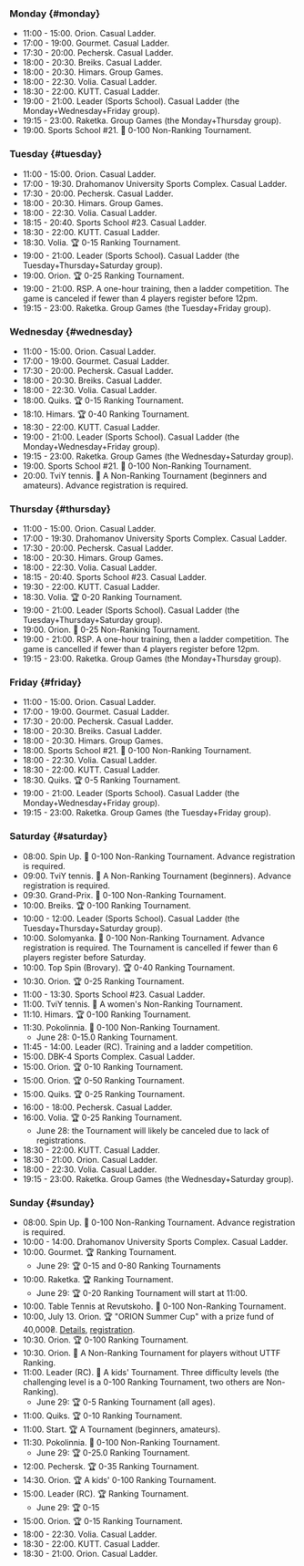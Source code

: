 ﻿
### Monday {#monday}

* 11:00 - 15:00. Orion. Casual Ladder.
* 17:00 - 19:00. Gourmet. Casual Ladder.
* 17:30 - 20:00. Pechersk. Casual Ladder.
* 18:00 - 20:30. Breiks. Casual Ladder.
* 18:00 - 20:30. Himars. Group Games.
* 18:00 - 22:30. Volia. Casual Ladder.
* 18:30 - 22:00. KUTT. Casual Ladder.
* 19:00 - 21:00. Leader (Sports School). Casual Ladder (the Monday+Wednesday+Friday group).
* 19:15 - 23:00. Raketka. Group Games (the Monday+Thursday group).
* 19:00. Sports School #21. 🏅 0-100 Non-Ranking Tournament.

### Tuesday {#tuesday}

* 11:00 - 15:00. Orion. Casual Ladder.
* 17:00 - 19:30. Drahomanov University Sports Complex. Casual Ladder.
* 17:30 - 20:00. Pechersk. Casual Ladder.
* 18:00 - 20:30. Himars. Group Games.
* 18:00 - 22:30. Volia. Casual Ladder.
* 18:15 - 20:40. Sports School #23. Casual Ladder.
* 18:30 - 22:00. KUTT. Casual Ladder.
* 18:30. Volia. 🏆 0-15 Ranking Tournament.
* 19:00 - 21:00. Leader (Sports School). Casual Ladder (the Tuesday+Thursday+Saturday group).
* 19:00. Orion. 🏆 0-25 Ranking Tournament.
* 19:00 - 21:00. RSP. A one-hour training, then a ladder competition. The game is canceled if fewer than 4 players register before 12pm.
* 19:15 - 23:00. Raketka. Group Games (the Tuesday+Friday group).

### Wednesday {#wednesday}

* 11:00 - 15:00. Orion. Casual Ladder.
* 17:00 - 19:00. Gourmet. Casual Ladder.
* 17:30 - 20:00. Pechersk. Casual Ladder.
* 18:00 - 20:30. Breiks. Casual Ladder.
* 18:00 - 22:30. Volia. Casual Ladder.
* 18:00. Quiks. 🏆 0-15 Ranking Tournament.
* 18:10. Himars. 🏆 0-40 Ranking Tournament.
* 18:30 - 22:00. KUTT. Casual Ladder.
* 19:00 - 21:00. Leader (Sports School). Casual Ladder (the Monday+Wednesday+Friday group).
* 19:15 - 23:00. Raketka. Group Games (the Wednesday+Saturday group).
* 19:00. Sports School #21. 🏅 0-100 Non-Ranking Tournament.
* 20:00. TviY tennis. 🏅 A Non-Ranking Tournament (beginners and amateurs). Advance registration is required.

### Thursday {#thursday}

* 11:00 - 15:00. Orion. Casual Ladder.
* 17:00 - 19:30. Drahomanov University Sports Complex. Casual Ladder.
* 17:30 - 20:00. Pechersk. Casual Ladder.
* 18:00 - 20:30. Himars. Group Games.
* 18:00 - 22:30. Volia. Casual Ladder.
* 18:15 - 20:40. Sports School #23. Casual Ladder.
* 19:30 - 22:00. KUTT. Casual Ladder.
* 18:30. Volia. 🏆 0-20 Ranking Tournament.
* 19:00 - 21:00. Leader (Sports School). Casual Ladder (the Tuesday+Thursday+Saturday group).
* 19:00. Orion. 🏅 0-25 Non-Ranking Tournament.
* 19:00 - 21:00. RSP. A one-hour training, then a ladder competition. The game is cancelled if fewer than 4 players register before 12pm.
* 19:15 - 23:00. Raketka. Group Games (the Monday+Thursday group).

### Friday {#friday}

* 11:00 - 15:00. Orion. Casual Ladder.
* 17:00 - 19:00. Gourmet. Casual Ladder.
* 17:30 - 20:00. Pechersk. Casual Ladder.
* 18:00 - 20:30. Breiks. Casual Ladder.
* 18:00 - 20:30. Himars. Group Games.
* 18:00. Sports School #21. 🏅 0-100 Non-Ranking Tournament.
* 18:00 - 22:30. Volia. Casual Ladder.
* 18:30 - 22:00. KUTT. Casual Ladder.
* 18:30. Quiks. 🏆 0-5 Ranking Tournament.
* 19:00 - 21:00. Leader (Sports School). Casual Ladder (the Monday+Wednesday+Friday group).
* 19:15 - 23:00. Raketka. Group Games (the Tuesday+Friday group).

### Saturday {#saturday}

* 08:00. Spin Up. 🏅 0-100 Non-Ranking Tournament. Advance registration is required.
* 09:00. TviY tennis. 🏅 A Non-Ranking Tournament (beginners). Advance registration is required.
* 09:30. Grand-Prix. 🏅 0-100 Non-Ranking Tournament.
* 10:00. Breiks. 🏆 0-100 Ranking Tournament.
* 10:00 - 12:00. Leader (Sports School). Casual Ladder (the Tuesday+Thursday+Saturday group).
* 10:00. Solomyanka. 🏅 0-100 Non-Ranking Tournament. Advance registration is required. The Tournament is cancelled if fewer than 6 players register before Saturday.
* 10:00. Top Spin (Brovary). 🏆 0-40 Ranking Tournament.
* 10:30. Orion. 🏆 0-25 Ranking Tournament.
* 11:00 - 13:30. Sports School #23. Casual Ladder.
* 11:00. TviY tennis. 🏅 A women's Non-Ranking Tournament.
* 11:10. Himars. 🏆 0-100 Ranking Tournament.
* 11:30. Pokolinnia. 🏅 0-100 Non-Ranking Tournament.
  * June 28: 0-15.0 Ranking Tournament.
* 11:45 - 14:00. Leader (RC). Training and a ladder competition.
* 15:00. DBK-4 Sports Complex. Casual Ladder.
* 15:00. Orion. 🏆 0-10 Ranking Tournament.
* 15:00. Orion. 🏆 0-50 Ranking Tournament.
* 15:00. Quiks. 🏆 0-25 Ranking Tournament.
* 16:00 - 18:00. Pechersk. Casual Ladder.
* 16:00. Volia. 🏆 0-25 Ranking Tournament.
  * June 28: the Tournament will likely be canceled due to lack of registrations.
* 18:30 - 22:00. KUTT. Casual Ladder.
* 18:30 - 21:00. Orion. Casual Ladder.
* 18:00 - 22:30. Volia. Casual Ladder.
* 19:15 - 23:00. Raketka. Group Games (the Wednesday+Saturday group).

### Sunday {#sunday}

* 08:00. Spin Up. 🏅 0-100 Non-Ranking Tournament. Advance registration is required.
* 10:00 - 14:00. Drahomanov University Sports Complex. Casual Ladder.
* 10:00. Gourmet. 🏆 Ranking Tournament.
  * June 29: 🏆 0-15 and 0-80 Ranking Tournaments
* 10:00. Raketka. 🏆 Ranking Tournament.
  * June 29: 🏆 0-20 Ranking Tournament will start at 11:00.
* 10:00. Table Tennis at Revutskoho. 🏅 0-100 Non-Ranking Tournament.
* 10:00, July 13. Orion. 🏆 "ORION Summer Cup" with a prize fund of 40,000₴. [Details](https://t.me/chatorion/21155), [registration](https://forms.gle/myxj1Jx9yEUYTnQ76).
* 10:30. Orion. 🏆 0-100 Ranking Tournament.
* 10:30. Orion. 🏅 A Non-Ranking Tournament for players without UTTF Ranking.
* 11:00. Leader (RC). 🏅 A kids' Tournament. Three difficulty levels (the challenging level is a 0-100 Ranking Tournament, two others are Non-Ranking).
  * June 29: 🏆 0-5 Ranking Tournament (all ages).
* 11:00. Quiks. 🏆 0-10 Ranking Tournament.
* 11:00. Start. 🏆 A Tournament (beginners, amateurs).
* 11:30. Pokolinnia. 🏅 0-100 Non-Ranking Tournament.
  * June 29: 🏆 0-25.0 Ranking Tournament.
* 12:00. Pechersk. 🏆 0-35 Ranking Tournament.
* 14:30. Orion. 🏆 A kids' 0-100 Ranking Tournament.
* 15:00. Leader (RC). 🏆 Ranking Tournament.
  * June 29: 🏆 0-15
* 15:00. Orion. 🏆 0-15 Ranking Tournament.
* 18:00 - 22:30. Volia. Casual Ladder.
* 18:30 - 22:00. KUTT. Casual Ladder.
* 18:30 - 21:00. Orion. Casual Ladder.
